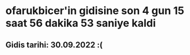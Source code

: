 # ofarukbicer'in gidisine son 4 gun 15 saat 56 dakika 53 saniye kaldi

## Gidis tarihi: 30.09.2022 :(